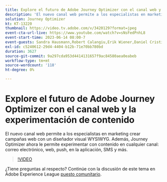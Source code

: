 ```yaml
---
title: Explore el futuro de Adobe Journey Optimizer con el canal web y la experimentación de contenido
description: 'El nuevo canal web permite a los especialistas en marketing crear campañas web con un diseñador visual WYSIWYG. Además, Journey Optimizer ahora le permite experimentar con contenido en cualquier canal: correo electrónico, web, push, en la aplicación, SMS y más.'
solution: Journey Optimizer
kt: KT-13220
thumbnail: https://video.tv.adobe.com/v/3420129?format=jpeg
event-cta-url-live: https://www.youtube.com/watch?v=sNsFedPnhL8
event-start-time: 2023-06-14 08:00-7
event-guests: Sandra Hausmann,Robert Calangiu,Erik Wiener,Daniel Cristian Popescu
exl-id: c5240612-29d4-4404-b12b-71e70bb780bd
duration: 3627
source-git-commit: 9a297cda953d4414131657f9ac84580aea0eabeb
workflow-type: tm+mt
source-wordcount: '118'
ht-degree: 0%

---
```


# Explore el futuro de Adobe Journey Optimizer con el canal web y la experimentación de contenido

El nuevo canal web permite a los especialistas en marketing crear campañas web con un diseñador visual WYSIWYG. Además, Journey Optimizer ahora le permite experimentar con contenido en cualquier canal: correo electrónico, web, push, en la aplicación, SMS y más.

>[!VIDEO](https://video.tv.adobe.com/v/3420129/?learn=on)

¿Tiene preguntas al respecto? Continúe con la discusión de este tema en Adobe Experience League [puesto comunitario](https://experienceleaguecommunities.adobe.com/t5/journey-optimizer-discussions/experience-league-live-post-session-discussion-explore-the/m-p/599366#M121).
